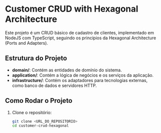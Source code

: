 # Customer CRUD with Hexagonal Architecture

Este projeto é um CRUD básico de cadastro de clientes, implementado em NodeJS com TypeScript, seguindo os princípios da Hexagonal Architecture (Ports and Adapters).

## Estrutura do Projeto

- **domain/**: Contém as entidades de domínio do sistema.
- **application/**: Contém a lógica de negócios e os serviços da aplicação.
- **infrastructure/**: Contém os adaptadores para tecnologias externas, como banco de dados e servidores HTTP.

## Como Rodar o Projeto

1. Clone o repositório:
   ```bash
   git clone <URL_DO_REPOSITORIO>
   cd customer-crud-hexagonal